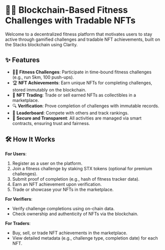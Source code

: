 # 🏋️‍♂️ Blockchain-Based Fitness Challenges with Tradable NFTs

Welcome to a decentralized fitness platform that motivates users to stay active through gamified challenges and tradable NFT achievements, built on the Stacks blockchain using Clarity.

## ✨ Features
- 🏃‍♂️ **Fitness Challenges**: Participate in time-bound fitness challenges (e.g., run 5km, 100 push-ups).
- 🏆 **NFT Achievements**: Earn unique NFTs for completing challenges, stored immutably on the blockchain.
- 💱 **NFT Trading**: Trade or sell earned NFTs as collectibles in a marketplace.
- 🔍 **Verification**: Prove completion of challenges with immutable records.
- 🎯 **Leaderboard**: Compete with others and track rankings.
- 🔐 **Secure and Transparent**: All activities are managed via smart contracts, ensuring trust and fairness.

## 🛠 How It Works
**For Users**:
1. Register as a user on the platform.
2. Join a fitness challenge by staking STX tokens (optional for premium challenges).
3. Submit proof of completion (e.g., hash of fitness tracker data).
4. Earn an NFT achievement upon verification.
5. Trade or showcase your NFTs in the marketplace.

**For Verifiers**:
- Verify challenge completions using on-chain data.
- Check ownership and authenticity of NFTs via the blockchain.

**For Traders**:
- Buy, sell, or trade NFT achievements in the marketplace.
- View detailed metadata (e.g., challenge type, completion date) for each NFT.
